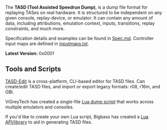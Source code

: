 The **TASD (Tool Assisted Speedrun Dump)**, is a dump file format for replaying TASes on real hardware. It is structured to be independent on any given console, replay-device, or emulator. It can contain any amount of data, including attributions, emulation context, inputs, transitions, replay constraints, and much more.

Specification details and examples can be found in [Spec.md](Spec.md). Controller input maps are defined in [inputmaps.txt](inputmaps.txt).

**Latest Version:** 0x0001

## Tools and Scripts
[TASD-Edit](https://github.com/bigbass1997/TASD-Edit) is a cross-platform, CLI-based editor for TASD files. Can create/edit TASD files, and import or export legacy formats: r08, r16m, and GBI.

ViGreyTech has created a single-file [Lua dump script]() that works across multiple emulators and consoles.

If you'd like to create your own Lua script, Bigbass has created a [Lua API/library]() to aid in generating TASD files.
